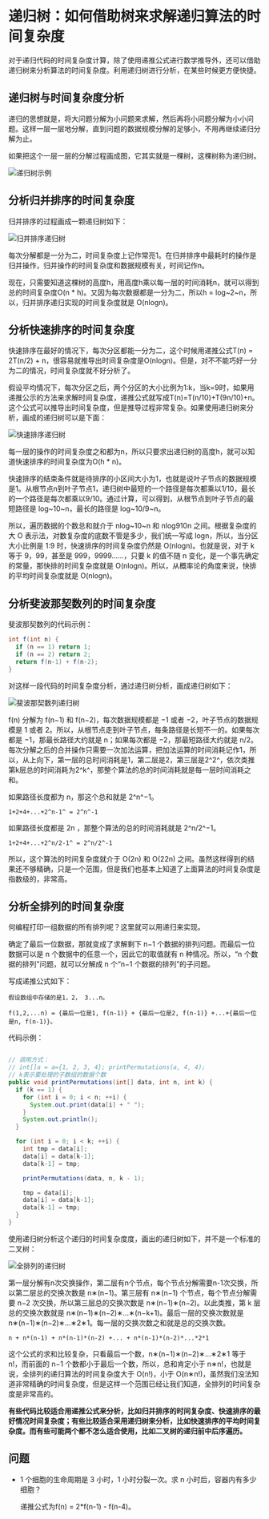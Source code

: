 # 递归树：如何借助树来求解递归算法的时间复杂度

对于递归代码的时间复杂度计算，除了使用递推公式进行数学推导外，还可以借助递归树来分析算法的时间复杂度。利用递归树进行分析，在某些时候更方便快捷。

## 递归树与时间复杂度分析

递归的思想就是，将大问题分解为小问题来求解，然后再将小问题分解为小小问题。这样一层一层地分解，直到问题的数据规模分解的足够小，不用再继续递归分解为止。

如果把这个一层一层的分解过程画成图，它其实就是一棵树，这棵树称为递归树。

![递归树示例](https://static001.geekbang.org/resource/image/1d/a3/1d9648b7f43e430473d76d24803159a3.jpg)

## 分析归并排序的时间复杂度

归并排序的过程画成一颗递归树如下：

![归并排序递归树](https://static001.geekbang.org/resource/image/c6/d0/c66bfc3d02d3b7b8f64c208bf4c948d0.jpg)

每次分解都是一分为二，时间复杂度上记作常亮1。在归并排序中最耗时的操作是归并操作，归并操作的时间复杂度和数据规模有关，时间记作n。

现在，只需要知道这棵树的高度h，用高度h乘以每一层的时间消耗n，就可以得到总的时间复杂度O(n * h)。又因为每次数据都是一分为二，所以h = log~2~n，所以，归并排序递归实现的时间复杂度就是 O(nlogn)。

## 分析快速排序的时间复杂度

快速排序在最好的情况下，每次分区都能一分为二，这个时候用递推公式T(n) = 2T(n/2) + n，很容易就推导出时间复杂度是O(nlogn)。但是，对不不能巧好一分为二的情况，时间复杂度就不好分析了。

假设平均情况下，每次分区之后，两个分区的大小比例为1:k，当k=9时，如果用递推公示的方法来求解时间复杂度，递推公式就写成T(n)=T(n/10​)+T(9n/10​)+n。这个公式可以推导出时间复杂度，但是推导过程非常复杂。如果使用递归树来分析，画成的递归树可以是下面：

![快速排序递归树](https://static001.geekbang.org/resource/image/44/43/44972a3531dae0b7a0ccc935bc13f243.jpg)

每一层的操作的时间复杂度之和都为n，所以只要求出递归树的高度h，就可以知道快速排序的时间复杂度为O(h * n)。

快速排序的结束条件就是待排序的小区间大小为1，也就是说叶子节点的数据规模是1。从根节点n到叶子节点1，递归树中最短的一个路径是每次都乘以1/10，最长的一个路径是每次都乘以9/10。通过计算，可以得到，从根节点到叶子节点的最短路径是 log~10​~n，最长的路径是 log~10/9~​​n。

所以，遍历数据的个数总和就介于 nlog~10~​n 和 nlog910​​n 之间。根据复杂度的大 O 表示法，对数复杂度的底数不管是多少，我们统一写成 logn，所以，当分区大小比例是 1:9 时，快速排序的时间复杂度仍然是 O(nlogn)。也就是说，对于 k 等于 9，99，甚至是 999，9999……，只要 k 的值不随 n 变化，是一个事先确定的常量，那快排的时间复杂度就是 O(nlogn)。所以，从概率论的角度来说，快排的平均时间复杂度就是 O(nlogn)。

## 分析斐波那契数列的时间复杂度

斐波那契数列的代码示例：

```java
int f(int n) {
  if (n == 1) return 1;
  if (n == 2) return 2;
  return f(n-1) + f(n-2);
}
```

对这样一段代码的时间复杂度分析，通过递归树分析，画成递归树如下：

![斐波那契数列递归树](https://static001.geekbang.org/resource/image/9c/ce/9ccbce1a70c7e2def52701dcf176a4ce.jpg)

f(n) 分解为 f(n−1) 和 f(n−2)，每次数据规模都是 −1 或者 −2，叶子节点的数据规模是 1 或者 2。所以，从根节点走到叶子节点，每条路径是长短不一的。如果每次都是 −1，那最长路径大约就是 n；如果每次都是 −2，那最短路径大约就是 n/2​。每次分解之后的合并操作只需要一次加法运算，把加法运算的时间消耗记作1，所以，从上向下，第一层的总时间消耗是1，第二层是2，第三层是2^2^，依次类推第k层总的时间消耗为2^k^，那整个算法的总的时间消耗就是每一层时间消耗之和。

如果路径长度都为 n，那这个总和就是 2^n^−1。

```text
1+2+4+...+2^n-1^ = 2^n^-1
```

如果路径长度都是 2n​ ，那整个算法的总的时间消耗就是 2^n/2^​−1。

```text
1+2+4+...+2^n/2-1^ = 2^n/2^-1
```

所以，这个算法的时间复杂度就介于 O(2n) 和 O(22n​) 之间。虽然这样得到的结果还不够精确，只是一个范围，但是我们也基本上知道了上面算法的时间复杂度是指数级的，非常高。

## 分析全排列的时间复杂度

何编程打印一组数据的所有排列呢？这里就可以用递归来实现。

确定了最后一位数据，那就变成了求解剩下 n−1 个数据的排列问题。而最后一位数据可以是 n 个数据中的任意一个，因此它的取值就有 n 种情况。所以，“n 个数据的排列”问题，就可以分解成 n 个“n−1 个数据的排列”的子问题。

写成递推公式如下：

```text
假设数组中存储的是1，2， 3...n。

f(1,2,...n) = {最后一位是1, f(n-1)} + {最后一位是2, f(n-1)} +...+{最后一位是n, f(n-1)}。
```

代码示例：

```java

// 调用方式：
// int[]a = a={1, 2, 3, 4}; printPermutations(a, 4, 4);
// k表示要处理的子数组的数据个数
public void printPermutations(int[] data, int n, int k) {
  if (k == 1) {
    for (int i = 0; i < n; ++i) {
      System.out.print(data[i] + " ");
    }
    System.out.println();
  }

  for (int i = 0; i < k; ++i) {
    int tmp = data[i];
    data[i] = data[k-1];
    data[k-1] = tmp;

    printPermutations(data, n, k - 1);

    tmp = data[i];
    data[i] = data[k-1];
    data[k-1] = tmp;
  }
}
```

使用递归树分析这个递归的时间复杂度度，画出的递归树如下，并不是一个标准的二叉树：

![全排列的递归树](https://static001.geekbang.org/resource/image/82/9b/82f40bed489cf29b14192b44decf059b.jpg)

第一层分解有n次交换操作，第二层有n个节点，每个节点分解需要n-1次交换，所以第二层总的交换次数是 n∗(n−1)。第三层有 n∗(n−1) 个节点，每个节点分解需要 n−2 次交换，所以第三层总的交换次数是 n∗(n−1)∗(n−2)。以此类推，第 k 层总的交换次数就是 n∗(n−1)∗(n−2)∗…∗(n−k+1)。最后一层的交换次数就是 n∗(n−1)∗(n−2)∗…∗2∗1。每一层的交换次数之和就是总的交换次数。

```text
n + n*(n-1) + n*(n-1)*(n-2) +... + n*(n-1)*(n-2)*...*2*1
```

这个公式的求和比较复杂，只看最后一个数，n∗(n−1)∗(n−2)∗…∗2∗1 等于 n!，而前面的 n−1 个数都小于最后一个数，所以，总和肯定小于 n∗n!，也就是说，全排列的递归算法的时间复杂度大于 O(n!)，小于 O(n∗n!)，虽然我们没法知道非常精确的时间复杂度，但是这样一个范围已经让我们知道，全排列的时间复杂度是非常高的。

**有些代码比较适合用递推公式来分析，比如归并排序的时间复杂度、快速排序的最好情况时间复杂度；有些比较适合采用递归树来分析，比如快速排序的平均时间复杂度。而有些可能两个都不怎么适合使用，比如二叉树的递归前中后序遍历。**

## 问题

* 1 个细胞的生命周期是 3 小时，1 小时分裂一次。求 n 小时后，容器内有多少细胞？

  递推公式为f(n) = 2*f(n-1) - f(n-4)。